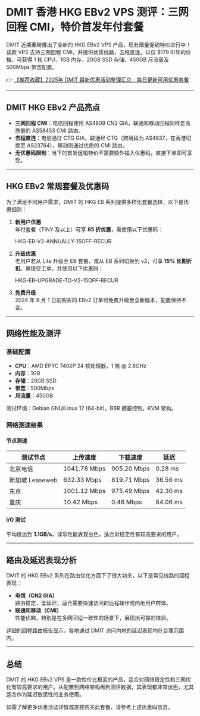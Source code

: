 # DMIT 香港 HKG EBv2 VPS 测评：三网回程 CMI，特价首发年付套餐

DMIT 近期重磅推出了全新的 HKG EBv2 VPS 产品，现有限量促销特价进行中！该款 VPS 支持三网回程 CMI，并提供优质线路，去程直连。以仅 $179.9/年的价格，可获得 1 核 CPU、1GB 内存、20GB SSD 存储、450GB 月流量及 500Mbps 带宽配置。

👉 [【推荐收藏】2025年 DMIT 最新优惠活动整理汇总 - 每日更新可用优惠套餐](https://bit.ly/dmit_coupon)

---

## DMIT HKG EBv2 产品亮点

- **三网回程 CMI**：电信回程使用 AS4809 CN2 GIA，联通和移动回程同样走高质量的 AS58453 CMI 路由。
- **去程直连**：电信通过 CTG GIA，联通经 CTG（跨境段为 AS4837，在香港切换至 AS23764），移动则通过优质的 CMI 路由。
- **无优惠码限制**：当下的首发促销特价不需要额外输入优惠码，直接下单即可享受。

---

## HKG EBv2 常规套餐及优惠码

为了满足不同用户需求，DMIT 的 HKG EB 系列提供多样化套餐选择，以下是优惠细则：

1. **新用户优惠**  
   年付套餐（TINY 及以上）可享 **85 折优惠**，需使用以下优惠码：
   
   HKG-EB-V2-ANNUALLY-15OFF-RECUR
   

2. **升级优惠**  
   老用户若从 Lite 升级至 EB 套餐，或从 EB 系列切换到 v2，可享 **15% 长期折扣**。需提交工单，并使用以下优惠码：
   
   HKG-EB-UPGRADE-TO-V2-15OFF-RECUR
   

3. **免费升级**  
   2024 年 8 月 1 日前购买的 EBv2 订单可免费升级至全新版本，配置保持不变。

---

## 网络性能及测评

### 基础配置

- **CPU**：AMD EPYC 7402P 24 核处理器，1 核 @ 2.8GHz  
- **内存**：1GB  
- **存储**：20GB SSD  
- **带宽**：500Mbps  
- **月流量**：450GB  

测试环境：Debian GNU/Linux 12 (64-bit)，BBR 拥塞控制，KVM 架构。

### 网络测速结果

#### 节点测速
| 测试节点           | 上传速度     | 下载速度     | 延迟    |
|--------------------|--------------|--------------|---------|
| 北京电信            | 1041.78 Mbps | 905.20 Mbps  | 0.28 ms |
| 新加坡 Leaseweb     | 632.33 Mbps  | 819.71 Mbps  | 36.56 ms |
| 东京                | 1001.12 Mbps | 975.49 Mbps  | 42.30 ms |
| 重庆                | 10.42 Mbps   | 0.46 Mbps    | 84.06 ms |

#### I/O 测试
平均值达到 **1.1GB/s**，读写性能表现出色，适合对稳定性有较高要求的用户。

---

## 路由及延迟表现分析

DMIT 的 HKG EBv2 系列在路由优化方面下了很大功夫，以下是常见线路的回程表现：

- **电信（CN2 GIA）**  
  路由稳定，低延迟，适合需要快速访问的远程操作或内地用户群体。
- **联通和移动（CMI）**  
  性能优越，特别是在多网回程一致性的场景下，展现出可靠的体验。

详细的回程路由报告显示，各地通过 DMIT 访问内地的延迟表现均在合理范围内。

---

## 总结

DMIT 的 HKG EBv2 VPS 是一款性价比极高的产品，适合对网络稳定性和三网优化有较高要求的用户。从配置到网络架构再到测评数据，其表现都非常出色，尤其适合作为延迟敏感性的业务使用。

如需了解更多优惠活动详情或直接购买此套餐，请参考上述优惠码信息。
